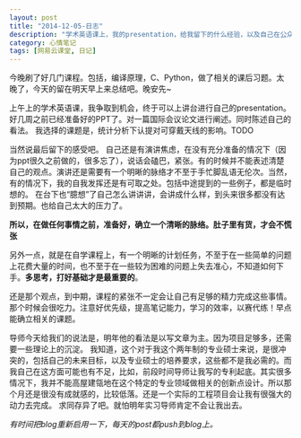 ```yaml
---
layout: post
title: "2014-12-05-日志"
description: "学术英语课上，我的presentation，给我留下的什么经验，以及自己在公众演讲上的不足；课程学习内容很多，学会把时间分配好；研究生阶段与导师的目标有冲突的情况下，求同存异。"
category: 心情笔记
tags: [网易云课堂, 日记]
---
```


今晚刷了好几门课程。包括，编译原理，C、Python，做了相关的课后习题。太晚了，今天的留在明天早上来总结吧。晚安先~

上午上的学术英语课，我争取到机会，终于可以上讲台进行自己的presentation。好几周之前已经准备好的PPT了。对一篇国际会议论文进行阐述。同时陈述自己的看法。
我选择的课题是，统计分析下认提对可穿戴天线的影响。TODO

当然说最后留下的感受吧。
自己还是有演讲焦虑，在没有充分准备的情况下（因为ppt很久之前做的，很多忘了），说话会磕巴，紧张。有的时候并不能表述清楚自己的观点。演讲还是需要有一个明晰的脉络才不至于手忙脚乱语无伦次。当然，有的情况下，我的自我发挥还是有可取之处。包括中途提到的一些例子，都是临时想的。
在台下也“臆想”了自己怎么讲讲讲，会讲成什么样，到头来很多都没有达到预期。也给自己太大的压力了。

 **所以，在做任何事情之前，准备好，确立一个清晰的脉络。肚子里有货，才会不慌张**

另外一点，就是在自学课程上，有一个明晰的计划任务，不至于在一些简单的问题上花费大量的时间，也不至于在一些较为困难的问题上失去准心，不知道如何下手。**多思考，打好基础才是最重要的**。

还是那个观点，到中期，课程的紧张不一定会让自己有足够的精力完成这些事情。那个时候会很吃力。注意好优先级，提高笔记能力，学习的效率，以赛代练！早点能确立相关的课题。

导师今天给我们的说法是，明年他的看法是以写文章为主。因为项目足够多，还需要一些理论上的沉淀。
我知道，这个对于我这个两年制的专业硕士来说，是很冲突的，包括自己的未来目标，以及专业硕士的培养要求，这些都不是我必需的。而我自己在这方面可能也有不足，比如，前段时间导师让我写的专利起底。其实很多情况下，我并不能高屋建瓴地在这个特定的专业领域做相关的创新点设计。所以那个月还是很没有成就感的，比较低落。还是一个实际的工程项目会让我有很强大的动力去完成。
求同存异了吧。就怕明年实习导师肯定不会让我出去。

*有时间把blog重新启用一下，每天的post都push到blog上。*





